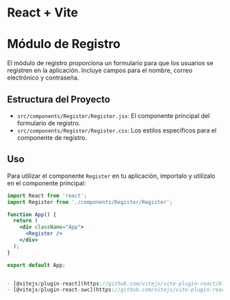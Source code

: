 # React + Vite

# Módulo de Registro

El módulo de registro proporciona un formulario para que los usuarios se registren en la aplicación. Incluye campos para el nombre, correo electrónico y contraseña.

## Estructura del Proyecto

- `src/components/Register/Register.jsx`: El componente principal del formulario de registro.
- `src/components/Register/Register.css`: Los estilos específicos para el componente de registro.

## Uso

Para utilizar el componente `Register` en tu aplicación, importalo y utilízalo en el componente principal:

```jsx
import React from 'react';
import Register from './components/Register/Register';

function App() {
  return (
    <div className="App">
      <Register />
    </div>
  );
}

export default App;


- [@vitejs/plugin-react](https://github.com/vitejs/vite-plugin-react/blob/main/packages/plugin-react/README.md) uses [Babel](https://babeljs.io/) for Fast Refresh
- [@vitejs/plugin-react-swc](https://github.com/vitejs/vite-plugin-react-swc) uses [SWC](https://swc.rs/) for Fast Refresh
